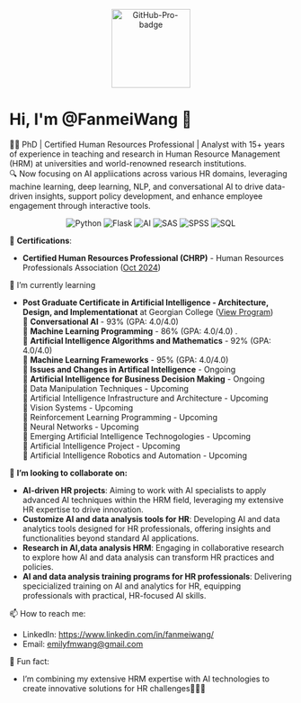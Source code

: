 <p align="center">
  <img src="https://img.shields.io/badge/GitHub-Pro-blueviolet?style=for-the-badge" alt="GitHub-Pro-badge" width="140" />
</p>


# Hi, I'm @FanmeiWang 👋
🧑‍💼 PhD | Certified Human Resources Professional | Analyst with 15+ years of experience in teaching and research in Human Resource Management (HRM) at universities and world-renowned research institutions. <br>
🔍 Now focusing on AI appliications across various HR domains, leveraging machine learning, deep learning, NLP, and conversational AI to drive data-driven insights, support policy development, and enhance employee engagement through interactive tools. <br>


<p align="center">
  <img src="https://img.shields.io/badge/Python-3776AB?style=for-the-badge&logo=python&logoColor=white" alt="Python" />
  <img src="https://img.shields.io/badge/Flask-000000?style=for-the-badge&logo=flask&logoColor=white" alt="Flask" />
  <img src="https://img.shields.io/badge/Artificial%20Intelligence-00CED1?style=for-the-badge&logo=openai&logoColor=white" alt="AI" />
  <img src="https://img.shields.io/badge/SAS-0084A3?style=for-the-badge&logo=sas&logoColor=white" alt="SAS" />
  <img src="https://img.shields.io/badge/SPSS-CC0000?style=for-the-badge&logo=ibm&logoColor=white" alt="SPSS" />
  <img src="https://img.shields.io/badge/SQL-4479A1?style=for-the-badge&logo=mysql&logoColor=white" alt="SQL" />
</p>

📜 **Certifications**: <br>
-   **Certified Human Resources Professional (CHRP)** - Human Resources Professionals Association ([Oct 2024](https://www.hrpa.ca/)) <br>

🌱 I’m currently learning <br>
 -   **Post Graduate Certificate in Artificial Intelligence - Architecture, Design, and Implementationat** at Georgian College ([View Program](https://cat.georgiancollege.ca/programs/aidi/)) <br>
 💬 **Conversational AI** - 93% (GPA: 4.0/4.0) <br>
 💬 **Machine Learning Programming** - 86% (GPA: 4.0/4.0) .<br>
 💬 **Artificial Intelligence Algorithms and Mathematics** - 92% (GPA: 4.0/4.0) <br>
 💬 **Machine Learning Frameworks** - 95% (GPA: 4.0/4.0) <br>
 💬 **Issues and Changes in Artifical Intelligence** - Ongoing <br>
 💬 **Artificial Intelligence for Business Decision Making** - Ongoing <br>
 💬 Data Manipulation Techniques - Upcoming <br>
 💬 Artificial Intelligence Infrastructure and Architecture - Upcoming <br>
 💬 Vision Systems - Upcoming <br>
 💬 Reinforcement Learning Programming - Upcoming <br>
 💬 Neural Networks - Upcoming <br>
 💬 Emerging Artificial Intelligence Technogologies - Upcoming <br>
 💬 Artificial Intelligence Project - Upcoming <br>
 💬 Artificial Intelligence Robotics and Automation - Upcoming <br>
     
 👯 **I’m looking to collaborate on:**
 - **AI-driven HR projects**: Aiming to work with AI specialists to apply advanced AI techniques within the HRM field, leveraging my extensive HR expertise to drive innovation.
 - **Customize AI and data analysis tools for HR**: Developing AI and data analytics tools designed for HR professionals, offering insights and functionalities beyond standard AI applications.
 - **Research in AI,data analysis HRM**: Engaging in collaborative research to explore how AI and data analysis can transform HR practices and policies.
 - **AI and data analysis training programs for HR professionals**: Delivering specicialized training on AI and analytics for HR, equipping professionals with practical, HR-focused AI skills.

 📫 How to reach me: <br>
 -    LinkedIn: https://www.linkedin.com/in/fanmeiwang/
 -    Email: emilyfmwang@gmail.com <br>
 
 🚀 Fun fact: <br>
 -    I’m combining my extensive HRM expertise with AI technologies to create innovative solutions for HR challenges🎉🎉🎉

